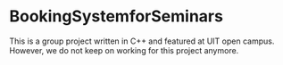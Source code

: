 # BookingSystemforSeminars
This is a group project written in C++ and featured at UIT open campus. However, we do not keep on working for this project anymore. 
